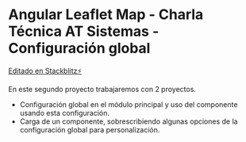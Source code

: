 # Angular Leaflet Map - Charla Técnica AT Sistemas - Configuración global

[Editado en Stackblitz⚡️](https://stackblitz.com/edit/angular-leaflet-map-ce-angular-ej-2)

En este segundo proyecto trabajaremos con 2 proyectos.

* Configuración global en el módulo principal y uso del componente usando esta configuración.
* Carga de un componente, sobrescribiendo algunas opciones de la configuración global para personalización.
